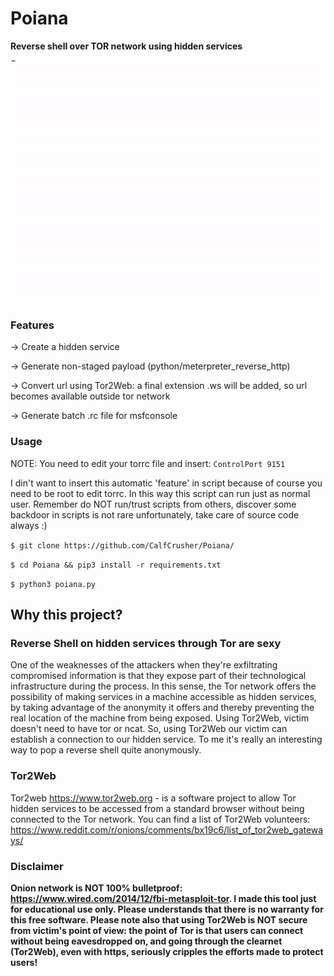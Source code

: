 # Poiana

**Reverse shell over TOR network using hidden services**

![](https://github.com/CalfCrusher/Poiana/blob/main/poiana.gif)

### Features

-> Create a hidden service

-> Generate non-staged payload (python/meterpreter_reverse_http)

-> Convert url using Tor2Web: a final extension .ws will be added, so url becomes available outside tor network

-> Generate batch .rc file for msfconsole

### Usage

NOTE: You need to edit your torrc file and insert: `ControlPort 9151`

I din't want to insert this automatic 'feature' in script because of course you need to be root to edit torrc. In this way this script can run just as normal user. Remember do NOT run/trust scripts from others, discover some backdoor in scripts is not rare unfortunately, take care of source code always :)

`$ git clone https://github.com/CalfCrusher/Poiana/`

`$ cd Poiana && pip3 install -r requirements.txt`

`$ python3 poiana.py`
 
## Why this project?

### Reverse Shell on hidden services through Tor are sexy

One of the weaknesses of the attackers when they're exfiltrating compromised information is that they
expose part of their technological infrastructure during the process. In this sense, the Tor network offers the possibility of making services in a machine accessible as hidden services, by taking advantage of the anonymity it offers and thereby preventing the real location of the machine from being exposed. Using Tor2Web, victim doesn't need to have tor or ncat. So, using Tor2Web our victim can establish a connection to our hidden service. To me it's really an interesting way to pop a reverse shell quite anonymously.

### Tor2Web

Tor2web https://www.tor2web.org - is a software project to allow Tor hidden services to be accessed from a standard browser without being connected to the Tor network. You can find a list of Tor2Web volunteers: https://www.reddit.com/r/onions/comments/bx19c6/list_of_tor2web_gateways/

### Disclaimer

**Onion network is NOT 100% bulletproof: https://www.wired.com/2014/12/fbi-metasploit-tor.
I made this tool just for educational use only. Please understands that there is no warranty for this free software. Please note also that using Tor2Web is NOT secure from victim's point of view: the point of Tor is that users can connect without being eavesdropped on, and going through the clearnet (Tor2Web), even with https, seriously cripples the efforts made to protect users!**

